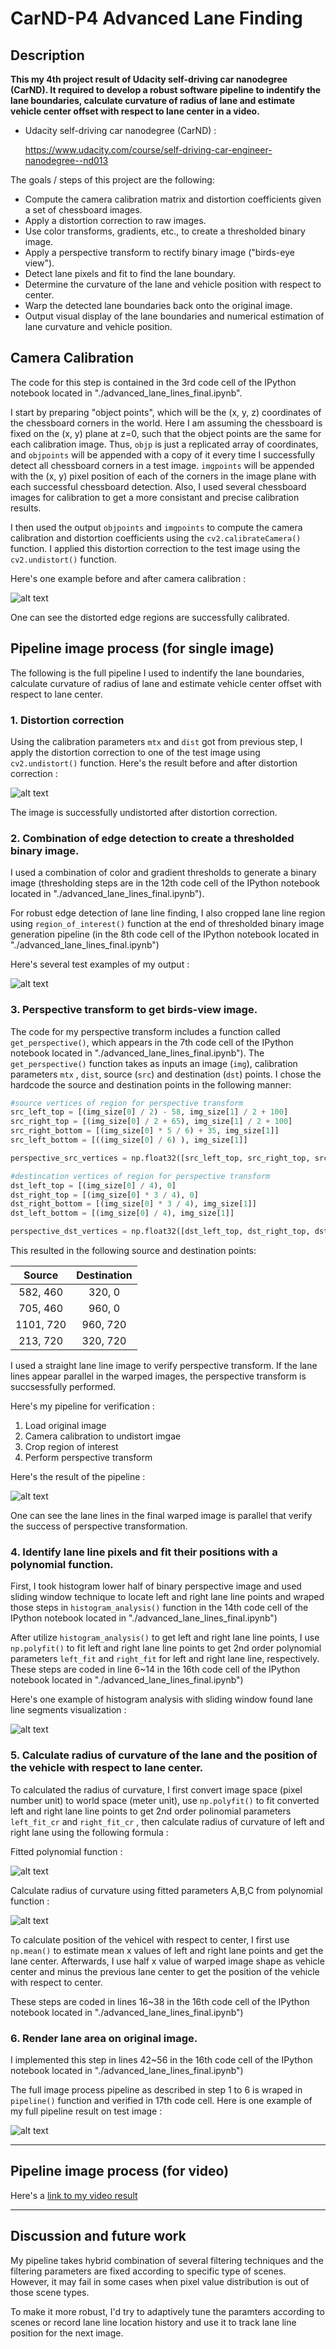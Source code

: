 # CarND-P4 Advanced Lane Finding

## Description

**This my 4th project result of Udacity self-driving car nanodegree (CarND). It required to develop a robust software pipeline to indentify the lane boundaries, calculate curvature of radius of lane and estimate vehicle center offset with respect to lane center in a video.**

* Udacity self-driving car nanodegree (CarND) :

  https://www.udacity.com/course/self-driving-car-engineer-nanodegree--nd013


The goals / steps of this project are the following:

* Compute the camera calibration matrix and distortion coefficients given a set of chessboard images.
* Apply a distortion correction to raw images.
* Use color transforms, gradients, etc., to create a thresholded binary image.
* Apply a perspective transform to rectify binary image ("birds-eye view").
* Detect lane pixels and fit to find the lane boundary.
* Determine the curvature of the lane and vehicle position with respect to center.
* Warp the detected lane boundaries back onto the original image.
* Output visual display of the lane boundaries and numerical estimation of lane curvature and vehicle position.


[//]: # (Image References)

[image1]: ./output_images/calibration1.png "Calibration1"
[image2]: ./output_images/calibration2.png "Calibration2"
[image3]: ./output_images/binary_combo.png "Binary Example"
[image4]: ./output_images/warped_straight_lines.png "Warp Example"
[image5]: ./output_images/histogram_analysis.png "Histogram analysis"
[image6]: ./output_images/formula1.png "Polynomial function formula"
[image7]: ./output_images/formula2.png "Radius of curvature formula"
[image8]: ./output_images/pipeline.png "result of full pipeline"
[video1]: ./project_video_out.mp4 "Processed Video"


## Camera Calibration

The code for this step is contained in the 3rd code cell of the IPython notebook located in "./advanced_lane_lines_final.ipynb".  

I start by preparing "object points", which will be the (x, y, z) coordinates of the chessboard corners in the world. Here I am assuming the chessboard is fixed on the (x, y) plane at z=0, such that the object points are the same for each calibration image.  Thus, `objp` is just a replicated array of coordinates, and `objpoints` will be appended with a copy of it every time I successfully detect all chessboard corners in a test image.  `imgpoints` will be appended with the (x, y) pixel position of each of the corners in the image plane with each successful chessboard detection. Also, I used several chessboard images for calibration to get a more consistant and precise calibration results. 

I then used the output `objpoints` and `imgpoints` to compute the camera calibration and distortion coefficients using the `cv2.calibrateCamera()` function.  I applied this distortion correction to the test image using the `cv2.undistort()` function. 

Here's one example before and after camera calibration :

![alt text][image1]

One can see the distorted edge regions are successfully calibrated.

## Pipeline image process (for single image)

The following is the full pipeline I used to indentify the lane boundaries, calculate curvature of radius of lane and  estimate vehicle center offset with respect to lane center.

### 1. Distortion correction

Using the calibration parameters `mtx` and `dist` got from previous step, I apply the distortion correction to one of the test image using `cv2.undistort()` function. Here's the result before and after distortion correction :

![alt text][image2]

The image is successfully undistorted after distortion correction.

### 2. Combination of edge detection to create a thresholded binary image.

I used a combination of color and gradient thresholds to generate a binary image (thresholding steps are in the 12th code cell of the IPython notebook located in "./advanced_lane_lines_final.ipynb").  

For robust edge detection of lane line finding, I also cropped lane line region using `region_of_interest()` function at the end of thresholded binary image generation pipeline (in the 8th code cell of the IPython notebook located in "./advanced_lane_lines_final.ipynb")

Here's several test examples of my output : 

![alt text][image3]

### 3. Perspective transform to get birds-view image.

The code for my perspective transform includes a function called `get_perspective()`, which appears in the 7th code cell of the IPython notebook located in "./advanced_lane_lines_final.ipynb").  The `get_perspective()` function takes as inputs an image (`img`), calibration parameters `mtx` , `dist`, source (`src`) and destination (`dst`) points.  I chose the hardcode the source and destination points in the following manner:

```python
#source vertices of region for perspective transform
src_left_top = [(img_size[0] / 2) - 58, img_size[1] / 2 + 100]
src_right_top = [(img_size[0] / 2 + 65), img_size[1] / 2 + 100]
src_right_bottom = [(img_size[0] * 5 / 6) + 35, img_size[1]]
src_left_bottom = [((img_size[0] / 6) ), img_size[1]]

perspective_src_vertices = np.float32([src_left_top, src_right_top, src_right_bottom, src_left_bottom])      

#destincation vertices of region for perspective transform
dst_left_top = [(img_size[0] / 4), 0]
dst_right_top = [(img_size[0] * 3 / 4), 0]
dst_right_bottom = [(img_size[0] * 3 / 4), img_size[1]]
dst_left_bottom = [(img_size[0] / 4), img_size[1]]

perspective_dst_vertices = np.float32([dst_left_top, dst_right_top, dst_right_bottom, dst_left_bottom])  
```

This resulted in the following source and destination points:

| Source        | Destination   | 
|:-------------:|:-------------:| 
| 582, 460      | 320, 0        | 
| 705, 460      | 960, 0        |
| 1101, 720     | 960, 720      |
| 213, 720      | 320, 720      |

I used a straight lane line image to verify perspective transform. If the lane lines appear parallel in the warped images, the perspective transform is succsessfully performed.

Here's my pipeline for verification :
1. Load original image
2. Camera calibration to undistort imgae
3. Crop region of interest
4. Perform perspective transform

Here's the result of the pipeline :

![alt text][image4]

One can see the lane lines in the final warped image is parallel that verify the success of perspective transformation.

### 4. Identify lane line pixels and fit their positions with a polynomial function.

First, I took histogram lower half of binary perspective image and used sliding window technique to locate left and right lane line points and wraped those steps in `histogram_analysis()` function in the 14th code cell of the IPython notebook located in "./advanced_lane_lines_final.ipynb")

After utilize `histogram_analysis()` to get left and right lane line points, I use `np.polyfit()` to fit left and right lane line points to get 2nd order polynomial parameters `left_fit` and `right_fit` for left and right lane line, respectively. These steps are coded in line 6~14 in the 16th code cell of the IPython notebook located in "./advanced_lane_lines_final.ipynb")

Here's one example of histogram analysis with sliding window found lane line segments visualization :

![alt text][image5]


### 5. Calculate radius of curvature of the lane and the position of the vehicle with respect to lane center.

To calculated the radius of curvature, I first convert image space (pixel number unit) to world space (meter unit), use `np.polyfit()` to fit converted left and right lane line points to get 2nd order polinomial parameters `left_fit_cr` and `right_fit_cr` , then calculate radius of curvature of left and right lane using the following formula :

Fitted polynomial function :

![alt text][image6]

Calculate radius of curvature using fitted parameters A,B,C from polynomial function :

![alt text][image7]


To calculate position of the vehicel with respect to center, I first use `np.mean()` to estimate mean x values of left and right lane points and get the lane center. Afterwards, I use half x value of warped image shape as vehicle center and minus the previous lane center to get the position of the vehicle with respect to center.

These steps are coded in lines 16~38 in the 16th code cell of the IPython notebook located in "./advanced_lane_lines_final.ipynb")


### 6. Render lane area on original image.

I implemented this step in lines 42~56 in the 16th code cell of the IPython notebook located in "./advanced_lane_lines_final.ipynb")

The full image process pipeline as described in step 1 to 6 is wraped in `pipeline()` function and verified in 17th code cell. Here is one example of my full pipeline result on test image :

![alt text][image8]


---

## Pipeline image process (for video)

Here's a [link to my video result](./project_video_out.mp4)

---

## Discussion and future work

My pipeline takes hybrid combination of several filtering techniques and the filtering parameters are fixed according to specific type of scenes. However, it may fail in some cases when pixel value distribution is out of those scene types.

To make it more robust, I'd try to adaptively tune the paramters according to scenes or record lane line location history and use it to track lane line position for the next image.



